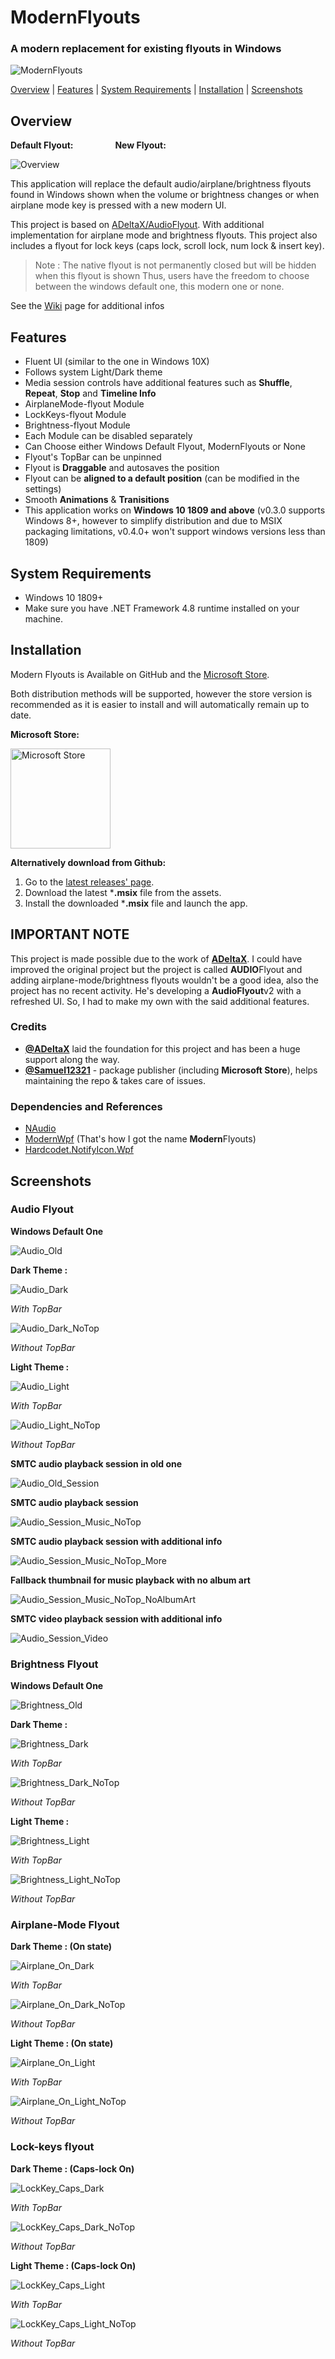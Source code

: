 # ModernFlyouts
### A modern replacement for existing flyouts in Windows

![ModernFlyouts](ModernFlyouts/Assets/Images/ModernFlyouts_128.png)

[Overview](#overview) | [Features](#features) | [System Requirements](#system-requirements) | [Installation](#installation) | [Screenshots](#screenshots)

## Overview

**Default Flyout:**  &nbsp; &nbsp; &nbsp; &nbsp; &nbsp; &nbsp; &nbsp; &nbsp;  **New Flyout:**

![Overview](docs/images/Overview.png)

This application will replace the default audio/airplane/brightness flyouts found in Windows shown when the volume or brightness changes or when airplane mode key is pressed with a new modern UI.

This project is based on [ADeltaX/AudioFlyout](https://github.com/ADeltaX/AudioFlyout). With additional implementation for airplane mode and brightness flyouts. This project also includes a flyout for lock keys (caps lock, scroll lock, num lock & insert key).

> Note : The native flyout is not permanently closed but will be hidden when this flyout is shown
> Thus, users have the freedom to choose between the windows default one, this modern one or none.

See the [Wiki](https://github.com/ShankarBUS/ModernFlyouts/wiki) page for additional infos

## Features
- Fluent UI (similar to the one in Windows 10X)
- Follows system Light/Dark theme
- Media session controls have additional features such as **Shuffle**, **Repeat**, **Stop** and **Timeline Info**
- AirplaneMode-flyout Module
- LockKeys-flyout Module
- Brightness-flyout Module
- Each Module can be disabled separately
- Can Choose either Windows Default Flyout, ModernFlyouts or None
- Flyout's TopBar can be unpinned
- Flyout is **Draggable** and autosaves the position
- Flyout can be **aligned to a default position** (can be modified in the settings)
- Smooth **Animations** & **Tranisitions**
- This application works on **Windows 10 1809 and above** (v0.3.0 supports Windows 8+, however to simplify distribution and due to MSIX packaging limitations, v0.4.0+ won't support windows versions less than 1809)

## System Requirements
- Windows 10 1809+
- Make sure you have .NET Framework 4.8 runtime installed on your machine.

## Installation
Modern Flyouts is Available on GitHub and the [Microsoft Store](https://www.microsoft.com/store/apps/9MT60QV066RP).

Both distribution methods will be supported, however the store version is recommended as it is easier to install and will automatically remain up to date.

**Microsoft Store:**

<a href='https://www.microsoft.com/store/apps/9MT60QV066RP?ocid=badge'><img src='https://developer.microsoft.com/en-us/store/badges/images/English_get-it-from-MS.png' alt='Microsoft Store' width='160'/></a>

**Alternatively download from Github:**

1. Go to the [latest releases' page](https://github.com/ShankarBUS/ModernFlyouts/releases/latest).
2. Download the latest ***.msix** file from the assets.
3. Install the downloaded ***.msix** file and launch the app.

## IMPORTANT NOTE
This project is made possible due to the work of **[ADeltaX](https://github.com/ADeltaX/)**.
I could have improved the original project but the project is called **AUDIO**Flyout and adding airplane-mode/brightness flyouts wouldn't be a good idea, also the project has no recent activity. He's developing a **AudioFlyout**v2 with a refreshed UI. So, I had to make my own with the said additional features.

### Credits
- **[@ADeltaX](https://github.com/ADeltaX/)** laid the foundation for this project and has been a huge support along the way.
- **[@Samuel12321](https://github.com/Samuel12321/)** - package publisher (including **Microsoft Store**), helps maintaining the repo & takes care of issues.

### Dependencies and References 
- [NAudio](https://github.com/naudio/NAudio)
- [ModernWpf](https://github.com/Kinnara/ModernWpf) (That's how I got the name **Modern**Flyouts)
- [Hardcodet.NotifyIcon.Wpf](https://github.com/hardcodet/wpf-notifyicon)

## Screenshots

### Audio Flyout

**Windows Default One**

![Audio_Old](docs/images/Audio_Old.png)

**Dark Theme :** 

![Audio_Dark](docs/images/Audio_Dark.png)

_With TopBar_

![Audio_Dark_NoTop](docs/images/Audio_Dark_NoTop.png)

_Without TopBar_

**Light Theme :** 

![Audio_Light](docs/images/Audio_Light.png)

_With TopBar_

![Audio_Light_NoTop](docs/images/Audio_Light_NoTop.png)

_Without TopBar_

**SMTC audio playback session in old one**

![Audio_Old_Session](docs/images/Audio_Old_Session.png)

**SMTC audio playback session**

![Audio_Session_Music_NoTop](docs/images/Audio_Session_Music_NoTop.png)

**SMTC audio playback session with additional info**

![Audio_Session_Music_NoTop_More](docs/images/Audio_Session_Music_NoTop_More.png)

**Fallback thumbnail for music playback with no album art**

![Audio_Session_Music_NoTop_NoAlbumArt](docs/images/Audio_Session_Music_NoTop_NoAlbumArt.png)

**SMTC video playback session with additional info**

![Audio_Session_Video](docs/images/Audio_Session_Video.png)

### Brightness Flyout

**Windows Default One**

![Brightness_Old](docs/images/Brightness_Old.png)

**Dark Theme :** 

![Brightness_Dark](docs/images/Brightness_Dark.png)

_With TopBar_

![Brightness_Dark_NoTop](docs/images/Brightness_Dark_NoTop.png)

_Without TopBar_

**Light Theme :** 

![Brightness_Light](docs/images/Brightness_Light.png)

_With TopBar_

![Brightness_Light_NoTop](docs/images/Brightness_Light_NoTop.png)

_Without TopBar_

### Airplane-Mode Flyout

**Dark Theme : (On state)**

![Airplane_On_Dark](docs/images/Airplane_On_Dark.png)

_With TopBar_

![Airplane_On_Dark_NoTop](docs/images/Airplane_On_Dark_NoTop.png)

_Without TopBar_

**Light Theme : (On state)**

![Airplane_On_Light](docs/images/Airplane_On_Light.png)

_With TopBar_

![Airplane_On_Light_NoTop](docs/images/Airplane_On_Light_NoTop.png)

_Without TopBar_

### Lock-keys flyout

**Dark Theme : (Caps-lock On)**

![LockKey_Caps_Dark](docs/images/LockKey_Caps_Dark.png)

_With TopBar_

![LockKey_Caps_Dark_NoTop](docs/images/LockKey_Caps_Dark_NoTop.png)

_Without TopBar_

**Light Theme : (Caps-lock On)**

![LockKey_Caps_Light](docs/images/LockKey_Caps_Light.png)

_With TopBar_

![LockKey_Caps_Light_NoTop](docs/images/LockKey_Caps_Light_NoTop.png)

_Without TopBar_
